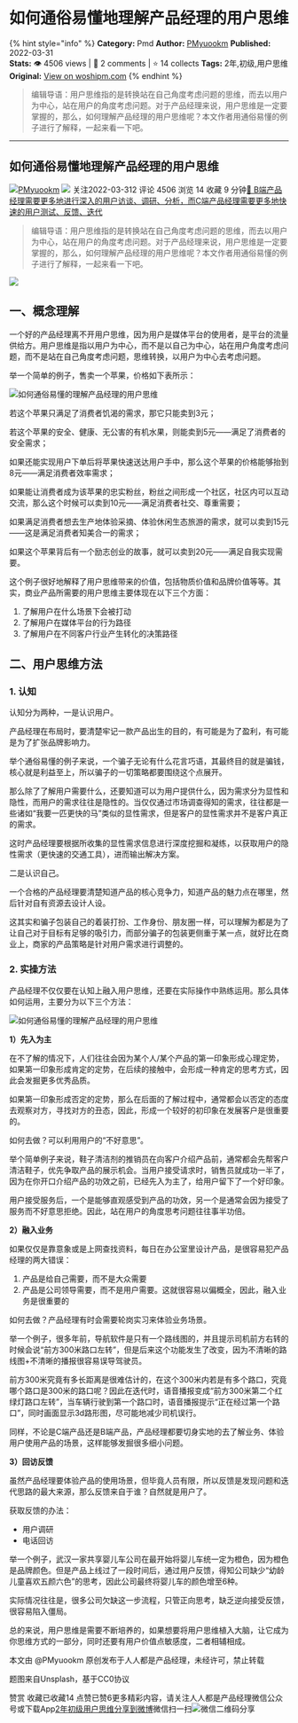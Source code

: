 # 如何通俗易懂地理解产品经理的用户思维
{% hint style="info" %}
**Category:** Pmd
**Author:** [PMyuookm](https://www.woshipm.com/u/1360721)
**Published:** 2022-03-31  
**Stats:** 👁️ 4506 views | 💬 2 comments | ⭐ 14 collects
**Tags:** 2年,初级,用户思维
**Original:** [View on woshipm.com](https://www.woshipm.com/pmd/5374510.html)
{% endhint %}
> 编辑导语：用户思维指的是转换站在自己角度考虑问题的思维，而去以用户为中心，站在用户的角度考虑问题。对于产品经理来说，用户思维是一定要掌握的，那么，如何理解产品经理的用户思维呢？本文作者用通俗易懂的例子进行了解释，一起来看一下吧。

---

## 如何通俗易懂地理解产品经理的用户思维

[![](https://static.woshipm.com/WX_U_202112_20211204095638_8081.jpg?imageView2/1/w/72/h/72/q/100)](https://www.woshipm.com/u/1360721)[PMyuookm](https://www.woshipm.com/u/1360721) ![](https://static.woshipm.com/tag/1101_1@2x.png) 关注2022-03-312 评论 4506 浏览 14 收藏 9 分钟[🔗 B端产品经理需要更多地进行深入的用户访谈、调研、分析，而C端产品经理需要更多地快速的用户测试、反馈、迭代](https://ke.qidianla.com/courses/bcpm)

> 编辑导语：用户思维指的是转换站在自己角度考虑问题的思维，而去以用户为中心，站在用户的角度考虑问题。对于产品经理来说，用户思维是一定要掌握的，那么，如何理解产品经理的用户思维呢？本文作者用通俗易懂的例子进行了解释，一起来看一下吧。

![](https://image.woshipm.com/wp-files/2022/03/576bdfFsoomnbgmUr6u1.jpg)

## 一、概念理解

一个好的产品经理离不开用户思维，因为用户是媒体平台的使用者，是平台的流量供给方。用户思维是指以用户为中心，而不是以自己为中心，站在用户角度考虑问题，而不是站在自己角度考虑问题，思维转换，以用户为中心去考虑问题。

举一个简单的例子，售卖一个苹果，价格如下表所示：

![如何通俗易懂的理解产品经理的用户思维](https://image.woshipm.com/wp-files/2022/03/TWsxkhcPOnbn45mVcSE3.png)

若这个苹果只满足了消费者饥渴的需求，那它只能卖到3元；

若这个苹果的安全、健康、无公害的有机水果，则能卖到5元——满足了消费者的安全需求；

如果还能实现用户下单后将苹果快速送达用户手中，那么这个苹果的价格能够抬到8元——满足消费者效率需求；

如果能让消费者成为该苹果的忠实粉丝，粉丝之间形成一个社区，社区内可以互动交流，那么这个时候可以卖到10元——满足消费者社交、尊重需要；

如果满足消费者想去生产地体验采摘、体验休闲生态旅游的需求，就可以卖到15元——这是满足消费者知美合一的需求；

如果这个苹果背后有一个励志创业的故事，就可以卖到20元——满足自我实现需要。

这个例子很好地解释了用户思维带来的价值，包括物质价值和品牌价值等等。其实，商业产品所需要的用户思维主要体现在以下三个方面：

1.  了解用户在什么场景下会被打动
2.  了解用户在媒体平台的行为路径
3.  了解用户在不同客户行业产生转化的决策路径

## 二、用户思维方法

### 1\. 认知

认知分为两种，一是认识用户。

产品经理在布局时，要清楚牢记一款产品出生的目的，有可能是为了盈利，有可能是为了扩张品牌影响力。

举个通俗易懂的例子来说，一个骗子无论有什么花言巧语，其最终目的就是骗钱，核心就是利益至上，所以骗子的一切策略都要围绕这个点展开。

那么除了了解用户需要什么，还要知道可以为用户提供什么，因为需求分为显性和隐性，而用户的需求往往是隐性的。当仅仅通过市场调查得知的需求，往往都是一些诸如“我要一匹更快的马”类似的显性需求，但是客户的显性需求并不是客户真正的需求。

这时产品经理要根据所收集的显性需求信息进行深度挖掘和凝练，以获取用户的隐性需求（更快速的交通工具），进而输出解决方案。

二是认识自己。

一个合格的产品经理要清楚知道产品的核心竞争力，知道产品的魅力点在哪里，然后针对自有资源去设计人设。

这其实和骗子包装自己的着装打扮、工作身份、朋友圈一样，可以理解为都是为了让自己对于目标有足够的吸引力，而部分骗子的包装更侧重于某一点，就好比在商业上，商家的产品策略是针对用户需求进行调整的。

### 2\. 实操方法

产品经理不仅仅要在认知上融入用户思维，还要在实际操作中熟练运用。那么具体如何运用，主要分为以下三个方法：

![如何通俗易懂的理解产品经理的用户思维](https://image.woshipm.com/wp-files/2022/03/0jhIQEfrbm3BfKdeb0F9.png)

**1）先入为主**

在不了解的情况下，人们往往会因为某个人/某个产品的第一印象形成心理定势，如果第一印象形成肯定的定势，在后续的接触中，会形成一种肯定的思考方式，因此会发掘更多优秀品质。

如果第一印象形成否定的定势，那么在后面的了解过程中，通常都会以否定的态度去观察对方，寻找对方的丑态，因此，形成一个较好的初印象在发展客户是很重要的。

如何去做？可以利用用户的“不好意思”。

举个简单例子来说，鞋子清洁剂的推销员在向客户介绍产品前，通常都会先帮客户清洁鞋子，优先争取产品的展示机会。当用户接受请求时，销售员就成功一半了，因为在你开口介绍产品的功效之前，已经先入为主了，给用户留下了一个好印象。

用户接受服务后，一个是能够直观感受到产品的功效，另一个是通常会因为接受了服务而不好意思拒绝。因此，站在用户的角度思考问题往往事半功倍。

**2）融入业务**

如果仅仅是靠意象或是上网查找资料，每日在办公室里设计产品，是很容易犯产品经理的两大错误：

1.  产品是给自己需要，而不是大众需要
2.  产品是公司领导需要，而不是用户需要。这就很容易以偏概全，因此，融入业务是很重要的

如何去做？产品经理有时会需要轮岗实习来体验业务场景。

举一个例子，很多年前，导航软件是只有一个路线图的，并且提示司机前方右转的时候会说“前方300米路口左转”，但是后来这个功能发生了改变，因为不清晰的路线图+不清晰的播报很容易误导驾驶员。

前方300米究竟有多长距离是很难估计的，在这个300米内若是有多个路口，究竟哪个路口是300米的路口呢？因此在迭代时，语音播报变成“前方300米第二个红绿灯路口左转”，当车辆行驶到第一个路口时，语音播报提示“正在经过第一个路口”，同时画面显示3d路形图，尽可能地减少司机误行。

同样，不论是C端产品还是B端产品，产品经理都要切身实地的去了解业务、体验用户使用产品的场景，这样能够发掘很多细小问题。

**3）回访反馈**

虽然产品经理要体验产品的使用场景，但毕竟人员有限，所以反馈是发现问题和迭代思路的最大来源，那么反馈来自于谁？自然就是用户了。

获取反馈的办法：

*   用户调研
*   电话回访

举一个例子，武汉一家共享婴儿车公司在最开始将婴儿车统一定为橙色，因为橙色是品牌颜色。但是产品上线过了一段时间后，通过用户反馈，得知公司缺少“幼龄儿童喜欢五颜六色”的思考，因此公司最终将婴儿车的颜色增至6种。

实际情况往往是，很多公司欠缺这一步流程，只管正向思考，缺乏逆向接受反馈，很容易陷入僵局。

总的来说，用户思维是需要不断培养的，如果想要将用户思维植入大脑，让它成为你思维方式的一部分，同时还要有用户价值点敏感度，二者相辅相成。

本文由 @PMyuookm 原创发布于人人都是产品经理，未经许可，禁止转载

题图来自Unsplash，基于CC0协议

赞赏 收藏已收藏14 点赞已赞6更多精彩内容，请关注人人都是产品经理微信公众号或下载App[2年](https://www.woshipm.com/tag/2%e5%b9%b4)[初级](https://www.woshipm.com/tag/%e5%88%9d%e7%ba%a7)[用户思维](https://www.woshipm.com/tag/%e7%94%a8%e6%88%b7%e6%80%9d%e7%bb%b4)[分享到微博](https://service.weibo.com/share/share.php?appkey=2775287854&title=如何通俗易懂地理解产品经理的用户思维&url=https://www.woshipm.com/pmd/5374510.html&pic=https://image.woshipm.com/wp-files/2022/03/576bdfFsoomnbgmUr6u1.jpg)微信扫一扫![微信二维码](https://api.pwmqr.com/qrcode/create/?url=https://www.woshipm.com/pmd/5374510.html)分享